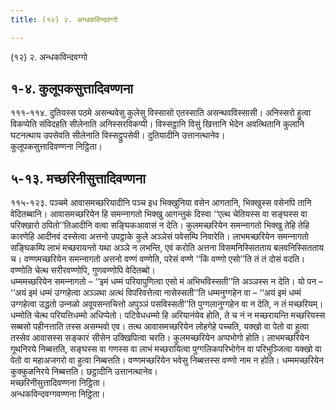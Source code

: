 ```yaml
---
title: (१२) २. अन्धकविन्दवग्गो

---
```

(१२) २. अन्धकविन्दवग्गो  


## १-४. कुलूपकसुत्तादिवण्णना

१११-११४. दुतियस्स पठमे असन्थवेसु कुलेसु विस्सासो एतस्साति असन्थवविस्सासी। अनिस्सरो हुत्वा विकप्पेति संविदहति सीलेनाति अनिस्सरविकप्पी। विस्सट्ठानि विसुं खित्तानि भेदेन अवत्थितानि कुलानि घटनत्थाय उपसेवति सीलेनाति विस्सट्ठुपसेवी। दुतियादीनि उत्तानत्थानेव।  
कुलूपकसुत्तादिवण्णना निट्ठिता।  


## ५-१३. मच्छरिनीसुत्तादिवण्णना

११५-१२३. पञ्‍चमे आवासमच्छरियादीनि पञ्‍च इध भिक्खुनिया वसेन आगतानि, भिक्खुस्स वसेनपि तानि वेदितब्बानि। आवासमच्छरियेन हि समन्‍नागतो भिक्खु आगन्तुकं दिस्वा ‘‘एत्थ चेतियस्स वा सङ्घस्स वा परिक्खारो ठपितो’’तिआदीनि वत्वा सङ्घिकआवासं न देति। कुलमच्छरियेन समन्‍नागतो भिक्खु तेहि तेहि कारणेहि आदीनवं दस्सेत्वा अत्तनो उपट्ठाके कुले अञ्‍ञेसं पवेसम्पि निवारेति। लाभमच्छरियेन समन्‍नागतो सङ्घिकम्पि लाभं मच्छरायन्तो यथा अञ्‍ञे न लभन्ति, एवं करोति अत्तना विसमनिस्सितताय बलवनिस्सितताय च। वण्णमच्छरियेन समन्‍नागतो अत्तनो वण्णं वण्णेति, परेसं वण्णे ‘‘किं वण्णो एसो’’ति तं तं दोसं वदति। वण्णोति चेत्थ सरीरवण्णोपि, गुणवण्णोपि वेदितब्बो।  
धम्ममच्छरियेन समन्‍नागतो – ‘‘इमं धम्मं परियापुणित्वा एसो मं अभिभविस्सती’’ति अञ्‍ञस्स न देति। यो पन – ‘‘अयं इमं धम्मं उग्गहेत्वा अञ्‍ञथा अत्थं विपरिवत्तेत्वा नासेस्सती’’ति धम्मनुग्गहेन वा – ‘‘अयं इमं धम्मं उग्गहेत्वा उद्धतो उन्‍नळो अवूपसन्तचित्तो अपुञ्‍ञं पसविस्सती’’ति पुग्गलानुग्गहेन वा न देति, न तं मच्छरियम्। धम्मोति चेत्थ परियत्तिधम्मो अधिप्पेतो। पटिवेधधम्मो हि अरियानंयेव होति, ते च नं न मच्छरायन्ति मच्छरियस्स सब्बसो पहीनत्ताति तस्स असम्भवो एव। तत्थ आवासमच्छरियेन लोहगेहे पच्‍चति, यक्खो वा पेतो वा हुत्वा तस्सेव आवासस्स सङ्कारं सीसेन उक्खिपित्वा चरति। कुलमच्छरियेन अप्पभोगो होति। लाभमच्छरियेन गूथनिरये निब्बत्तति, सङ्घस्स वा गणस्स वा लाभं मच्छरायित्वा पुग्गलिकपरिभोगेन वा परिभुञ्‍जित्वा यक्खो वा पेतो वा महाअजगरो वा हुत्वा निब्बत्तति। वण्णमच्छरियेन भवेसु निब्बत्तस्स वण्णो नाम न होति। धम्ममच्छरियेन कुक्‍कुळनिरये निब्बत्तति। छट्ठादीनि उत्तानत्थानेव।  
मच्छरिनीसुत्तादिवण्णना निट्ठिता।  
अन्धकविन्दवग्गवण्णना निट्ठिता।  